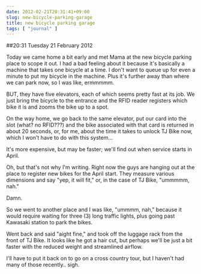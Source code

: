 ```yaml
---
date: 2012-02-21T20:31:41+09:00
slug: new-bicycle-parking-garage
title: new bicycle parking garage
tags: [ "journal" ]
---
```


##20:31 Tuesday 21 February 2012

Today we came home a bit early and met Mama at the new bicycle parking place to scope it out.  I had a bad feeling about it because it's basically a machine that takes one bicycle at a time.  I don't want to queue up for even a minute to put my bicycle in the machine.  Plus it's further away than where we can park now, so I was like, ermmmmm.

 

BUT, they have five elevators, each of which seems pretty fast at its job.  We just bring the bicycle to the entrance and the RFID reader registers which bike it is and zooms the bike up to a spot.

 

On the way home, we go back to the same elevator, put our card into the slot (what?  no RFID???) and the bike associated with that card is returned in about 20 seconds, or, for me, about the time it takes to unlock TJ Bike now, which I won't have to do with this system...

 

It's more expensive, but may be faster; we'll find out when service starts in April.

 

Oh, but that's not why I'm writing.  Right now the guys are hanging out at the place to register new bikes for the April start.  They measure various dimensions and say "yep, it will fit," or, in the case of TJ Bike, "ummmmm, nah."

 

Damn.

 

So we went to another place and I was like, "ummmm, nah," because it would require waiting for three (3) long traffic lights, plus going past Kawasaki station to park the bikes.

 

Went back and said "aight fine," and took off the luggage rack from the front of TJ Bike.  It looks like he got a hair cut, but perhaps we'll be just a bit faster with the reduced weight and streamlined airflow.

 

I'll have to put it back on to go on a cross country tour, but I haven't had many of those recently..  sigh.

 
